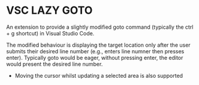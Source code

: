 # VSC LAZY GOTO

An extension to provide a slightly modified goto command (typically the ctrl + g shortcut) in Visual Studio Code.

The modified behaviour is displaying the target location only after the user submits their desired line number (e.g., enters line numner then presses enter).
Typically goto would be eager, without pressing enter, the editor would present the desired line number.

* Moving the cursor whilst updating a selected area is also supported
